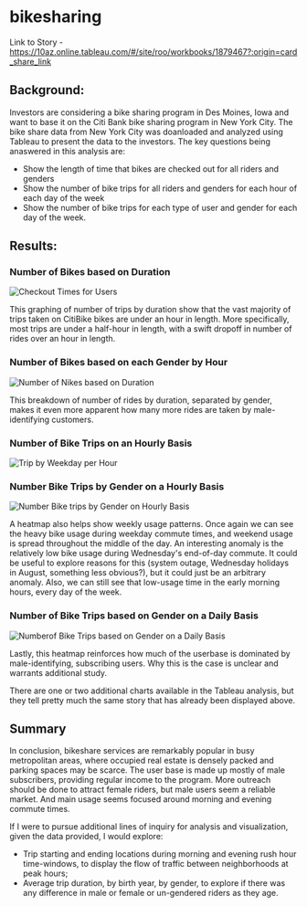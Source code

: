 # bikesharing

Link to Story - https://10az.online.tableau.com/#/site/roo/workbooks/1879467?:origin=card_share_link


## Background:

Investors are considering a bike sharing program in Des Moines, Iowa and want to base it on the Citi Bank bike sharing program in New York City. The bike share data from New York City was doanloaded and analyzed using Tableau to present the data to the investors. The key questions being anaswered in this analysis are:

- Show the length of time that bikes are checked out for all riders and genders
- Show the number of bike trips for all riders and genders for each hour of each day of the week
- Show the number of bike trips for each type of user and gender for each day of the week.


## Results: 

### Number of Bikes based on Duration

![Checkout Times for Users](https://user-images.githubusercontent.com/107443962/191166957-0ccfd777-78a1-426a-b409-1a0b09582d0b.png)

This graphing of number of trips by duration show that the vast majority of trips taken on CitiBike bikes are under an hour in length. More specifically, most trips are under a half-hour in length, with a swift dropoff in number of rides over an hour in length.

### Number of Bikes based on each Gender by Hour

![Number of Nikes based on Duration ](https://user-images.githubusercontent.com/107443962/191167589-44b46c52-a85a-4617-964d-93638e11d863.png)

This breakdown of number of rides by duration, separated by gender, makes it even more apparent how many more rides are taken by male-identifying customers.

### Number of Bike Trips on an Hourly Basis

![Trip by Weekday per Hour ](https://user-images.githubusercontent.com/107443962/191167888-360d2e64-5c81-40c2-9ba2-12e70dc58671.png)


### Number Bike Trips by Gender on a Hourly Basis

![Number Bike trips by Gender on Hourly Basis](https://user-images.githubusercontent.com/107443962/191167854-e3b6f0c0-0158-40be-8b32-a4f3b43ec99c.png)

A heatmap also helps show weekly usage patterns. Once again we can see the heavy bike usage during weekday commute times, and weekend usage is spread throughout the middle of the day. An interesting anomaly is the relatively low bike usage during Wednesday's end-of-day commute. It could be useful to explore reasons for this (system outage, Wednesday holidays in August, something less obvious?), but it could just be an arbitrary anomaly. Also, we can still see that low-usage time in the early morning hours, every day of the week.

### Number of Bike Trips based on Gender on a Daily Basis

![Numberof Bike Trips based on Gender on a Daily Basis](https://user-images.githubusercontent.com/107443962/191167797-65c5d817-2e17-4ad6-a72a-cf3fcf43c17f.png)

Lastly, this heatmap reinforces how much of the userbase is dominated by male-identifying, subscribing users. Why this is the case is unclear and warrants additional study.

There are one or two additional charts available in the Tableau analysis, but they tell pretty much the same story that has already been displayed above.

## Summary 

In conclusion, bikeshare services are remarkably popular in busy metropolitan areas, where occupied real estate is densely packed and parking spaces may be scarce. The user base is made up mostly of male subscribers, providing regular income to the program. More outreach should be done to attract female riders, but male users seem a reliable market. And main usage seems focused around morning and evening commute times.

If I were to pursue additional lines of inquiry for analysis and visualization, given the data provided, I would explore:

- Trip starting and ending locations during morning and evening rush hour time-windows, to display the flow of traffic between neighborhoods at peak hours;
- Average trip duration, by birth year, by gender, to explore if there was any difference in male or female or un-gendered riders as they age.
